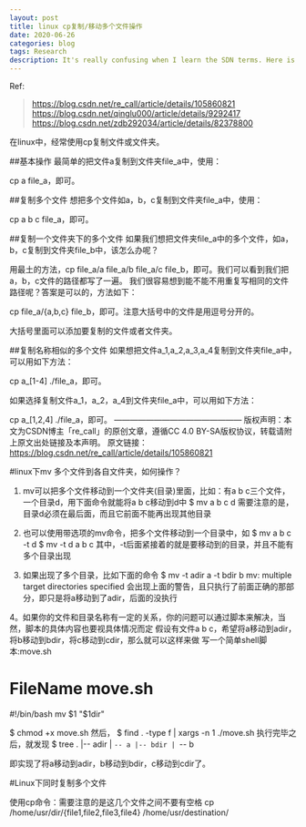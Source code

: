 ```yaml
---
layout: post
title: linux cp复制/移动多个文件操作
date: 2020-06-26
categories: blog
tags: Research
description: It's really confusing when I learn the SDN terms. Here is one I think we should pay attention.
---
```

Ref:
>https://blog.csdn.net/re_call/article/details/105860821
>https://blog.csdn.net/qinglu000/article/details/9292417
>https://blog.csdn.net/zdb292034/article/details/82378800

在linux中，经常使用cp复制文件或文件夹。

##基本操作
最简单的把文件a复制到文件夹file_a中，使用：

cp a file_a，即可。

##复制多个文件
想把多个文件如a，b，c复制到文件夹file_a中，使用：

cp a b c file_a，即可。

##复制一个文件夹下的多个文件
如果我们想把文件夹file_a中的多个文件，如a，b，c复制到文件夹file_b中，该怎么办呢？

用最土的方法，cp file_a/a file_a/b file_a/c file_b，即可。我们可以看到我们把a，b，c文件的路径都写了一遍。 我们很容易想到能不能不用重复写相同的文件路径呢？答案是可以的，方法如下：

cp file_a/{a,b,c} file_b，即可。注意大括号中的文件是用逗号分开的。

大括号里面可以添加要复制的文件或者文件夹。

##复制名称相似的多个文件
如果想把文件a_1,a_2,a_3,a_4复制到文件夹file_a中，可以用如下方法：

cp a_[1-4] ./file_a，即可。

如果选择复制文件a_1，a_2，a_4到文件夹file_a中，可以用如下方法：

cp a_[1,2,4] ./file_a，即可。
————————————————
版权声明：本文为CSDN博主「re_call」的原创文章，遵循CC 4.0 BY-SA版权协议，转载请附上原文出处链接及本声明。
原文链接：https://blog.csdn.net/re_call/article/details/105860821

#linux下mv 多个文件到各自文件夹，如何操作？

1. mv可以把多个文件移动到一个文件夹(目录)里面，比如：有a b c三个文件，一个目录d，用下面命令就能将a b c移动到d中
$ mv a b c d
需要注意的是，目录d必须在最后面，而且它前面不能再出现其他目录

2. 也可以使用带选项的mv命令，把多个文件移动到一个目录中，如
$ mv a b c -t d
$ mv -t d a b c
其中，-t后面紧接着的就是要移动到的目录，并且不能有多个目录出现

3. 如果出现了多个目录，比如下面的命令
$ mv -t adir a -t bdir b
mv: multiple target directories specified
会出现上面的警告，且只执行了前面正确的那部分，即只是将a移动到了adir，后面的没执行

4。如果你的文件和目录名称有一定的关系，你的问题可以通过脚本来解决，当然，脚本的具体内容也要视具体情况而定
假设有文件a b c，希望将a移动到adir，将b移动到bdir，将c移动到cdir，那么就可以这样来做
写一个简单shell脚本:move.sh
# FileName move.sh
#!/bin/bash
mv $1 "$1dir"

$ chmod +x move.sh
然后，
$ find . -type f | xargs -n 1 ./move.sh
执行完毕之后，就发现
$ tree
.
|-- adir
| `-- a
|-- bdir
| `-- b

即实现了将a移动到adir，b移动到bdir，c移动到cdir了。

#Linux下同时复制多个文件

使用cp命令：需要注意的是这几个文件之间不要有空格
cp /home/usr/dir/{file1,file2,file3,file4} /home/usr/destination/
